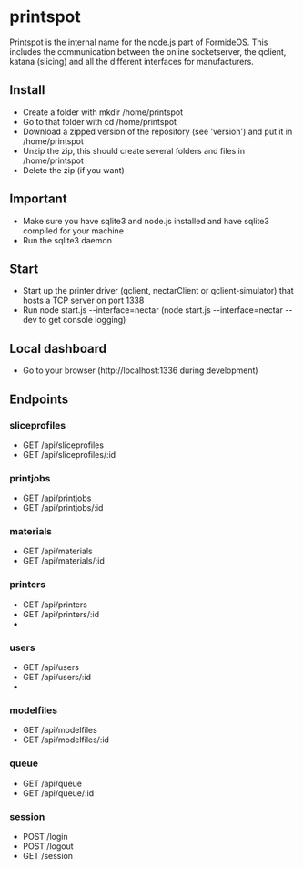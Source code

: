 printspot
=================

Printspot is the internal name for the node.js part of FormideOS. This includes the communication between the online socketserver, the qclient, katana (slicing) and all the different interfaces for manufacturers.


## Install
- Create a folder with mkdir /home/printspot
- Go to that folder with cd /home/printspot
- Download a zipped version of the repository (see 'version') and put it in /home/printspot
- Unzip the zip, this should create several folders and files in /home/printspot
- Delete the zip (if you want)

## Important
- Make sure you have sqlite3 and node.js installed and have sqlite3 compiled for your machine
- Run the sqlite3 daemon

## Start
- Start up the printer driver (qclient, nectarClient or qclient-simulator) that hosts a TCP server on port 1338
- Run node start.js --interface=nectar (node start.js --interface=nectar --dev to get console logging)

## Local dashboard
- Go to your browser (http://localhost:1336 during development)

## Endpoints

### sliceprofiles
- GET /api/sliceprofiles
- GET /api/sliceprofiles/:id

### printjobs
- GET /api/printjobs
- GET /api/printjobs/:id

### materials
- GET /api/materials
- GET /api/materials/:id

### printers
- GET /api/printers
- GET /api/printers/:id
- 
### users
- GET /api/users
- GET /api/users/:id
- 
### modelfiles
- GET /api/modelfiles
- GET /api/modelfiles/:id

### queue
- GET /api/queue
- GET /api/queue/:id

### session
- POST /login
- POST /logout
- GET /session
